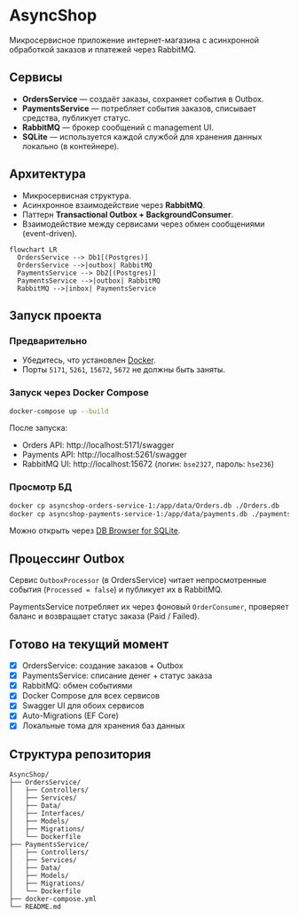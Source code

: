 # AsyncShop

Микросервисное приложение интернет-магазина с асинхронной обработкой заказов и платежей через RabbitMQ.

## Сервисы

- **OrdersService** — создаёт заказы, сохраняет события в Outbox.
- **PaymentsService** — потребляет события заказов, списывает средства, публикует статус.
- **RabbitMQ** — брокер сообщений с management UI.
- **SQLite** — используется каждой службой для хранения данных локально (в контейнере).

## Архитектура

- Микросервисная структура.
- Асинхронное взаимодействие через **RabbitMQ**.
- Паттерн **Transactional Outbox + BackgroundConsumer**.
- Взаимодействие между сервисами через обмен сообщениями (event-driven).

```mermaid
flowchart LR
  OrdersService --> Db1[(Postgres)]
  OrdersService -->|outbox| RabbitMQ
  PaymentsService --> Db2[(Postgres)]
  PaymentsService -->|outbox| RabbitMQ
  RabbitMQ -->|inbox| PaymentsService
```

## Запуск проекта

### Предварительно

- Убедитесь, что установлен [Docker](https://www.docker.com/).
- Порты `5171`, `5261`, `15672`, `5672` не должны быть заняты.

### Запуск через Docker Compose

```bash
docker-compose up --build
```

После запуска:

- Orders API: http://localhost:5171/swagger
- Payments API: http://localhost:5261/swagger
- RabbitMQ UI: http://localhost:15672 (логин: `bse2327`, пароль: `hse236`)

### Просмотр БД

```bash
docker cp asyncshop-orders-service-1:/app/data/Orders.db ./Orders.db
docker cp asyncshop-payments-service-1:/app/data/payments.db ./payments.db
```

Можно открыть через [DB Browser for SQLite](https://sqlitebrowser.org/).

## Процессинг Outbox

Сервис `OutboxProcessor` (в OrdersService) читает непросмотренные события (`Processed = false`) и публикует их в RabbitMQ.

PaymentsService потребляет их через фоновый `OrderConsumer`, проверяет баланс и возвращает статус заказа (Paid / Failed).

## Готово на текущий момент

- [x] OrdersService: создание заказов + Outbox
- [x] PaymentsService: списание денег + статус заказа
- [x] RabbitMQ: обмен событиями
- [x] Docker Compose для всех сервисов
- [x] Swagger UI для обоих сервисов
- [x] Auto-Migrations (EF Core)
- [x] Локальные тома для хранения баз данных

## Структура репозитория

```
AsyncShop/
├── OrdersService/
│   ├── Controllers/
│   ├── Services/
│   ├── Data/
│   ├── Interfaces/
│   ├── Models/
│   ├── Migrations/
│   └── Dockerfile
├── PaymentsService/
│   ├── Controllers/
│   ├── Services/
│   ├── Data/
│   ├── Models/
│   ├── Migrations/
│   └── Dockerfile
├── docker-compose.yml
└── README.md
```
